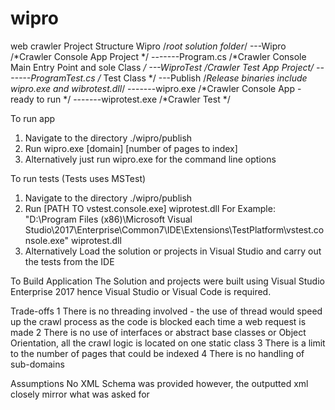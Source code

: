# wipro
web crawler Project Structure
Wipro /*root solution folder*/
---Wipro /*Crawler Console App Project */
-------Program.cs /*Crawler Console Main Entry Point and sole Class  */
---WiproTest /*Crawler Test App Project*/
-------ProgramTest.cs /* Test Class  */
---Publish /*Release binaries include wipro.exe and wibrotest.dll*/
-------wipro.exe /*Crawler Console App - ready to run  */
-------wiprotest.exe /*Crawler Test  */

To run app
1) Navigate to the directory ./wipro/publish 
2) Run wipro.exe [domain] [number of pages to index]
3) Alternatively just run wipro.exe for the command line options
 
To run tests (Tests uses MSTest)
1) Navigate to the directory ./wipro/publish 
2) Run [PATH TO vstest.console.exe] wiprotest.dll
   For Example: "D:\Program Files (x86)\Microsoft Visual Studio\2017\Enterprise\Common7\IDE\Extensions\TestPlatform\vstest.console.exe" wiprotest.dll
3) Alternatively Load the solution or projects in Visual Studio and carry out the tests from  the IDE


To Build Application
The Solution and projects were built using Visual Studio Enterprise 2017 hence Visual Studio or Visual Code is required.


Trade-offs
1 There is no threading involved - the use of thread would speed up the crawl process as the code is blocked each time a web request is made
2 There is no use of interfaces or abstract base classes or Object Orientation, all the crawl logic is located on one static class
3 There is a limit to the number of pages that could be indexed
4 There is no handling of sub-domains

Assumptions 
No XML Schema was provided however, the outputted xml closely mirror what was asked for
